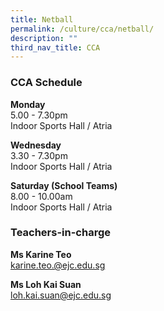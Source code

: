 ```yaml
---
title: Netball
permalink: /culture/cca/netball/
description: ""
third_nav_title: CCA
---
```

### CCA Schedule

**Monday**  
5.00 - 7.30pm  
Indoor Sports Hall / Atria

**Wednesday**  
3.30 - 7.30pm  
Indoor Sports Hall / Atria

**Saturday (School Teams)**  
8.00 - 10.00am  
Indoor Sports Hall / Atria

### Teachers-in-charge

**Ms Karine Teo**  
[karine.teo.@ejc.edu.sg](mailto:karine.teo.@ejc.edu.sg)

**Ms Loh Kai Suan**  
[loh.kai.suan@ejc.edu.sg](mailto:loh.kai.suan@ejc.edu.sg)